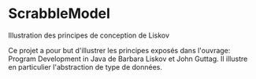 # ScrabbleModel
Illustration des principes de conception de Liskov

Ce projet a pour but d'illustrer les principes exposés dans l'ouvrage:
Program Development in Java de Barbara Liskov et John Guttag.
Il illustre en particulier l'abstraction de type de données.
